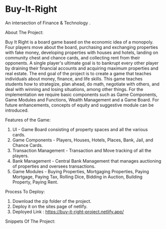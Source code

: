 # Buy-It-Right
An intersection of Finance &amp; Technology .

About The Project:

Buy It Right is a board game based on the economic idea of a monopoly. Four players move about the board, purchasing and exchanging properties with fake money, developing properties with houses and hotels, landing on community chest and chance cards, and collecting rent from their opponents. A single player's ultimate goal is to bankrupt every other player by draining their financial accounts and acquiring maximum properties and real estate. The end goal of the project is to create a game that teaches individuals about money, finance, and life skills. This game teaches students how to strategize, plan ahead, do math, negotiate with others, and deal with winning and losing situations, among other things. For the implementation we require basic components such as Game Components, Game Modules and Functions, Wealth Management and a Game Board. For future enhancements, concepts of equity and suggestive module can be introduced.

Features of the Game:

1. UI - Game Board consisting of property spaces and all the various cards.
2. Game Components - Players, Houses, Hotels, Places, Bank, Jail, and Chance Cards.
3. Transaction Management - Transaction and Move tracking of all the players.
4. Bank Management - Central Bank Management that manages auctioning of properties and oversees transactions.
5. Game Modules - Buying Properties, Mortgaging Properties, Paying Mortgage, Paying Tax, Rolling Dice, Bidding in Auction, Building Property, Paying Rent.

Process To Deploy:

1. Download the zip folder of the project.
2. Deploy it on the sites page of netlify.
3. Deployed Link : https://buy-it-right-project.netlify.app/


Snippets Of The Project:

